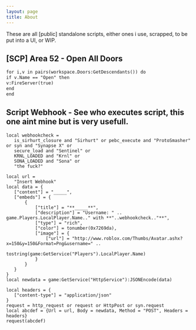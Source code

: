 ```yaml
---
layout: page
title: About
---
```

These are all [public] standalone scripts, either ones i use, scrapped, to be put into a UI, or WIP.


## [SCP] Area 52 - Open All Doors

```markdown
for i,v in pairs(workspace.Doors:GetDescendants()) do
if v.Name == "Open" then
v:FireServer(true)
end
end
```

## Script Webhook - See who executes script, this one aint mine but is very usefull.
```
local webhookcheck =
   is_sirhurt_closure and "Sirhurt" or pebc_execute and "ProtoSmasher" or syn and "Synapse X" or
   secure_load and "Sentinel" or
   KRNL_LOADED and "Krnl" or
   SONA_LOADED and "Sona" or
   "the fuck?"

local url =
   "Insert Webhook"
local data = {
   ["content"] = "_____",
   ["embeds"] = {
       {
           ["title"] = "**_____**",
           ["description"] = "Username: " .. game.Players.LocalPlayer.Name.." with **"..webhookcheck.."**",
           ["type"] = "rich",
           ["color"] = tonumber(0x7269da),
           ["image"] = {
               ["url"] = "http://www.roblox.com/Thumbs/Avatar.ashx?x=150&y=150&Format=Png&username=" ..
                   tostring(game:GetService("Players").LocalPlayer.Name)
           }
       }
   }
}
local newdata = game:GetService("HttpService"):JSONEncode(data)

local headers = {
   ["content-type"] = "application/json"
}
request = http_request or request or HttpPost or syn.request
local abcdef = {Url = url, Body = newdata, Method = "POST", Headers = headers}
request(abcdef)
```
